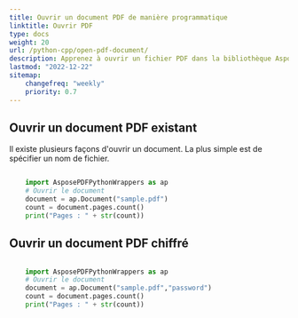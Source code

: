 ```yaml
---
title: Ouvrir un document PDF de manière programmatique
linktitle: Ouvrir PDF
type: docs
weight: 20
url: /python-cpp/open-pdf-document/
description: Apprenez à ouvrir un fichier PDF dans la bibliothèque Aspose.PDF pour Python via C++. Vous pouvez ouvrir un PDF existant, un document à partir d'un flux et un document PDF chiffré.
lastmod: "2022-12-22"
sitemap:
    changefreq: "weekly"
    priority: 0.7
---
```


## Ouvrir un document PDF existant

Il existe plusieurs façons d'ouvrir un document. La plus simple est de spécifier un nom de fichier.

```python

    import AsposePDFPythonWrappers as ap
    # Ouvrir le document
    document = ap.Document("sample.pdf")
    count = document.pages.count()
    print("Pages : " + str(count))
```

## Ouvrir un document PDF chiffré

```python

    import AsposePDFPythonWrappers as ap
    # Ouvrir le document
    document = ap.Document("sample.pdf","password")
    count = document.pages.count()
    print("Pages : " + str(count))
```